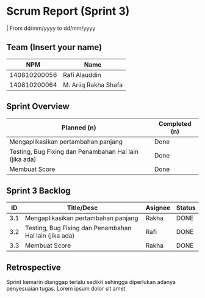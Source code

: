 # Scrum Report (Sprint 3)
| From dd/mm/yyyy to dd/mm/yyyy

## Team (Insert your name)
| NPM           | Name                 |
| ------------- |----------------------|
| 140810200056  | Rafi Alauddin        |
| 140810200064  | M. Ariiq Rakha Shafa |

## Sprint Overview
| Planned (n)   | Completed (n) |
| ------------- |-------------- |
| Mengaplikasikan pertambahan panjang | Done |
| Testing, Bug Fixing dan Penambahan Hal lain (jika ada) | Done |
| Membuat Score | Done |

## Sprint 3 Backlog

| ID  | Title/Desc | Asignee | Status |
| --- | ---------- | ------- | ------ |
| 3.1 | Mengaplikasikan pertambahan panjang | Rakha | DONE
| 3.2 | Testing, Bug Fixing dan Penambahan Hal lain (jika ada) | Rafi | DONE
| 3.3 | Membuat Score | Rakha | DONE


## Retrospective 

Sprint kemarin dianggap terlalu sedikit sehingga diperlukan adanya penyesuaian tugas. Lorem ipsum dolor sit amet

